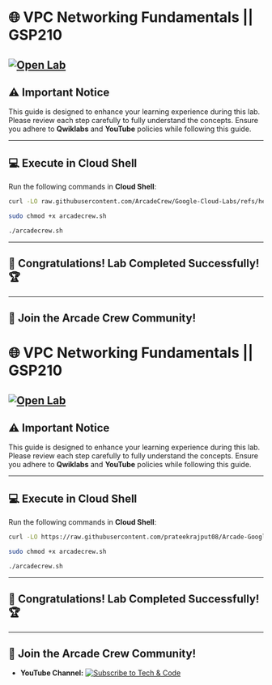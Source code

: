 # 🌐 VPC Networking Fundamentals || GSP210
[![Open Lab](https://img.shields.io/badge/Open-Lab-blue?style=flat)](https://www.cloudskillsboost.google/focuses/1229?parent=catalog) 
---

## ⚠️ **Important Notice**  
This guide is designed to enhance your learning experience during this lab. Please review each step carefully to fully understand the concepts. Ensure you adhere to **Qwiklabs** and **YouTube** policies while following this guide.  

---

## 💻 **Execute in Cloud Shell**  
Run the following commands in **Cloud Shell**:  
```bash
curl -LO raw.githubusercontent.com/ArcadeCrew/Google-Cloud-Labs/refs/heads/main/VPC%20Networking%20Fundamentals/arcadecrew.sh

sudo chmod +x arcadecrew.sh

./arcadecrew.sh
```  
---

## 🎉 **Congratulations! Lab Completed Successfully!** 🏆  

---

## 🤝 **Join the Arcade Crew Community!**  

# 🌐 VPC Networking Fundamentals || GSP210
[![Open Lab](https://img.shields.io/badge/Open-Lab-blue?style=flat)](https://www.cloudskillsboost.google/focuses/1229?parent=catalog) 
---

## ⚠️ **Important Notice**  
This guide is designed to enhance your learning experience during this lab. Please review each step carefully to fully understand the concepts. Ensure you adhere to **Qwiklabs** and **YouTube** policies while following this guide.  

---

## 💻 **Execute in Cloud Shell**  
Run the following commands in **Cloud Shell**:  
```bash
curl -LO https://raw.githubusercontent.com/prateekrajput08/Arcade-Google-Cloud-Labs/refs/heads/main/VPC%20Networking%20Fundamentals/TechCode.sh

sudo chmod +x arcadecrew.sh

./arcadecrew.sh
```  
---

## 🎉 **Congratulations! Lab Completed Successfully!** 🏆  

---

## 🤝 **Join the Arcade Crew Community!**  
 
- **YouTube Channel:** [![Subscribe to Tech & Code](https://img.shields.io/badge/YouTube-Tech%20&%20Code-red?style=flat&logo=youtube)](https://www.youtube.com/@TechCode9?sub_confirmation=1)   
